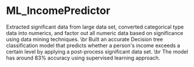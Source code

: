 # ML_IncomePredictor

Extracted significant data from large data set, converted categorical type data into numerics, and factor out all numeric data based on significance using data mining techniques. 
\br
Built an accurate Decision tree classification model that predicts whether a person's income exceeds a certain level by applying a post-process significant data set.
\br
The model has around 83% accuracy using supervised learning approach.
